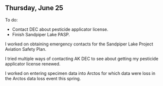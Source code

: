 
## Thursday, June 25

To do:

* Contact DEC about pesticide applicator license.
* Finish Sandpiper Lake PASP.

I worked on obtaining emergency contacts for the Sandpiper Lake Project Aviation Safety Plan.

I tried multiple ways of contacting AK DEC to see about getting my pesticide applicator license renewed.

I worked on entering specimen data into Arctos for which data were loss in the Arctos data loss event this spring.
